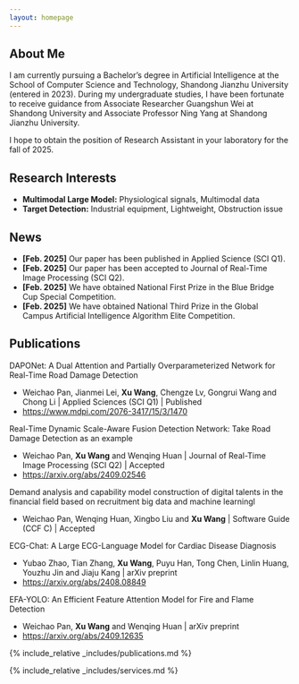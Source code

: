 ```yaml
---
layout: homepage
---
```


## About Me

I am currently pursuing a Bachelor’s degree in Artificial Intelligence at the School of Computer Science and Technology, Shandong Jianzhu University (entered in 2023). During my undergraduate studies, I have been fortunate to receive guidance from Associate Researcher Guangshun Wei at Shandong University and Associate Professor Ning Yang at Shandong Jianzhu University. 

I hope to obtain the position of Research Assistant in your laboratory for the fall of 2025.

## Research Interests

- **Multimodal Large Model:** Physiological signals, Multimodal data
- **Target Detection:** Industrial equipment, Lightweight, Obstruction issue

## News

- **[Feb. 2025]** Our paper has been published in Applied Science (SCI Q1).
- **[Feb. 2025]** Our paper has been accepted to Journal of Real-Time Image Processing (SCI Q2).
- **[Feb. 2025]** We have obtained National First Prize in the Blue Bridge Cup Special Competition.
- **[Feb. 2025]** We have obtained National Third Prize in the Global Campus Artificial Intelligence Algorithm Elite Competition.

## Publications

DAPONet: A Dual Attention and Partially Overparameterized Network for Real-Time Road Damage Detection
- Weichao Pan, Jianmei Lei, **Xu Wang**, Chengze Lv, Gongrui Wang and Chong Li | Applied Sciences (SCI Q1) | Published
- https://www.mdpi.com/2076-3417/15/3/1470

Real-Time Dynamic Scale-Aware Fusion Detection Network: Take Road Damage Detection as an example
- Weichao Pan, **Xu Wang** and Wenqing Huan | Journal of Real-Time Image Processing (SCI Q2) | Accepted
- https://arxiv.org/abs/2409.02546

Demand analysis and capability model construction of digital talents in the financial field based on recruitment big data and machine learningl
- Weichao Pan, Wenqing Huan, Xingbo Liu and **Xu Wang** | Software Guide (CCF C) | Accepted

ECG-Chat: A Large ECG-Language Model for Cardiac Disease Diagnosis
- Yubao Zhao, Tian Zhang, **Xu Wang**, Puyu Han, Tong Chen, Linlin Huang, Youzhu Jin and Jiaju Kang | arXiv preprint
- https://arxiv.org/abs/2408.08849

EFA-YOLO: An Efficient Feature Attention Model for Fire and Flame Detection
- Weichao Pan, **Xu Wang** and Wenqing Huan | arXiv preprint
- https://arxiv.org/abs/2409.12635

{% include_relative _includes/publications.md %}

{% include_relative _includes/services.md %}
